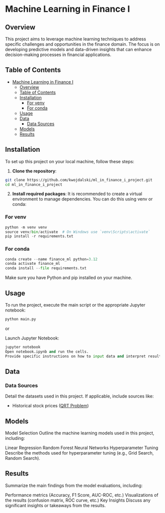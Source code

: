 # Machine Learning in Finance I

## Overview

This project aims to leverage machine learning techniques to address specific challenges and opportunities in the finance domain. 
The focus is on developing predictive models and data-driven insights that can enhance decision-making processes in financial applications.

## Table of Contents

- [Machine Learning in Finance I](#machine-learning-in-finance-i)
  - [Overview](#overview)
  - [Table of Contents](#table-of-contents)
  - [Installation](#installation)
    - [For venv](#for-venv)
    - [For conda](#for-conda)
  - [Usage](#usage)
  - [Data](#data)
    - [Data Sources](#data-sources)
  - [Models](#models)
  - [Results](#results)

## Installation

To set up this project on your local machine, follow these steps:

1. **Clone the repository**:
   
```bash
git clone https://github.com/kwojdalski/ml_in_finance_i_project.git
cd ml_in_finance_i_project
```

2. **Install required packages**: It is recommended to create a virtual environment to manage dependencies. You can do this using venv or conda:

### For venv

```python
python -m venv venv
source venv/bin/activate  # On Windows use `venv\Scripts\activate`
pip install -r requirements.txt
```

### For conda

```python
conda create --name finance_ml python=3.12
conda activate finance_ml
conda install --file requirements.txt
```

Make sure you have Python and pip installed on your machine.

## Usage

To run the project, execute the main script or the appropriate Jupyter notebook:

```python
python main.py
```

or

Launch Jupyter Notebook:
```python
jupyter notebook
Open notebook.ipynb and run the cells.
Provide specific instructions on how to input data and interpret results if applicable.
```

## Data

### Data Sources

Detail the datasets used in this project. If applicable, include sources like:

- Historical stock prices ([QRT Problem](https://www.quantrocket.com/qrt-problem/))


## Models

Model Selection
Outline the machine learning models used in this project, including:

Linear Regression
Random Forest
Neural Networks
Hyperparameter Tuning
Describe the methods used for hyperparameter tuning (e.g., Grid Search, Random Search).

## Results

Summarize the main findings from the model evaluations, including:

Performance metrics (Accuracy, F1 Score, AUC-ROC, etc.)
Visualizations of the results (confusion matrix, ROC curve, etc.)
Key Insights
Discuss any significant insights or takeaways from the results.


